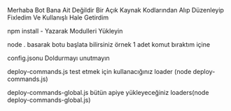 Merhaba Bot Bana Ait Değildir Bir Açık Kaynak Kodlarından Alıp Düzenleyip Fixledim Ve Kullanışlı Hale Getirdim 

npm install - Yazarak Modulleri Yükleyin 

node . basarak botu başlata bilirsiniz örnek 1 adet komut bıraktım içine 

config.jsonu Doldurmayı unutmayın

deploy-commands.js test etmek için kullanacığınız loader (node deploy-commands.js)

deploy-commands-global.js bütün apiye yükleyeceğiniz loaders(node deploy-commands-global.js)

